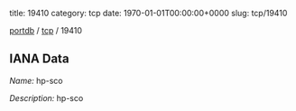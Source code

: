 title: 19410
category: tcp
date: 1970-01-01T00:00:00+0000
slug: tcp/19410

[portdb](/) / [tcp](/category/tcp.html) / 19410


## IANA Data

_Name:_ hp-sco

_Description:_ hp-sco

